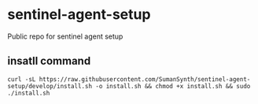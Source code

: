 # sentinel-agent-setup
Public repo for sentinel agent setup

## insatll command
```
curl -sL https://raw.githubusercontent.com/SumanSynth/sentinel-agent-setup/develop/install.sh -o install.sh && chmod +x install.sh && sudo ./install.sh

```

